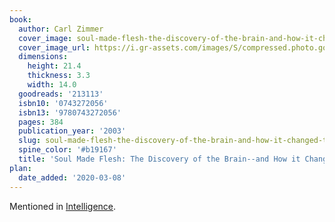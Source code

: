 ```yaml
---
book:
  author: Carl Zimmer
  cover_image: soul-made-flesh-the-discovery-of-the-brain-and-how-it-changed-the-world.jpg
  cover_image_url: https://i.gr-assets.com/images/S/compressed.photo.goodreads.com/books/1441657292l/213113._SY475_.jpg
  dimensions:
    height: 21.4
    thickness: 3.3
    width: 14.0
  goodreads: '213113'
  isbn10: '0743272056'
  isbn13: '9780743272056'
  pages: 384
  publication_year: '2003'
  slug: soul-made-flesh-the-discovery-of-the-brain-and-how-it-changed-the-world
  spine_color: '#b19167'
  title: 'Soul Made Flesh: The Discovery of the Brain--and How it Changed the World'
plan:
  date_added: '2020-03-08'
---
```


Mentioned in [Intelligence](/reviews/2020/intelligence-a-very-short-introduction).
